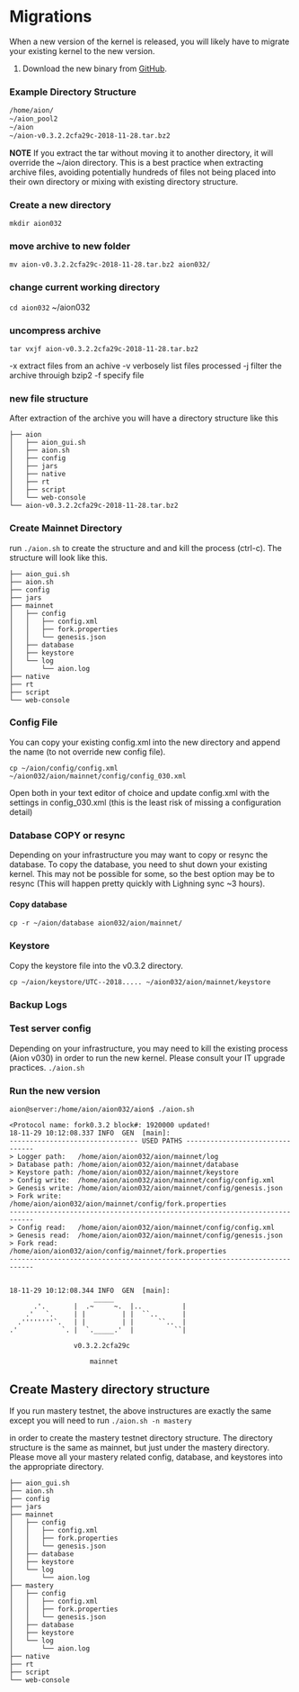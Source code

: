 # Migrations

When a new version of the kernel is released, you will likely have to migrate your existing kernel to the new version.

1. Download the new binary from [GitHub](https://github.com/aionnetwork/aion/releases).

### Example Directory Structure

```bash
/home/aion/
~/aion_pool2
~/aion
~/aion-v0.3.2.2cfa29c-2018-11-28.tar.bz2
```

**NOTE**
If you extract the tar without moving it to another directory, it will override the ~/aion directory. This is a best practice when extracting archive files, avoiding potentially hundreds of files not being placed into their own directory or mixing with existing directory structure.

### Create a new directory
`mkdir aion032`

### move archive to new folder
`mv aion-v0.3.2.2cfa29c-2018-11-28.tar.bz2 aion032/`

### change current working directory
`cd aion032`
~/aion032

### uncompress archive 
`tar vxjf aion-v0.3.2.2cfa29c-2018-11-28.tar.bz2`

-x extract files from an achive
-v verbosely list files processed
-j filter the archive throuigh bzip2
-f specify file

### new file structure

After extraction of the archive you will have a directory structure like this

```~/aion032
├── aion
│   ├── aion_gui.sh
│   ├── aion.sh
│   ├── config
│   ├── jars
│   ├── native
│   ├── rt
│   ├── script
│   └── web-console
└── aion-v0.3.2.2cfa29c-2018-11-28.tar.bz2
```

### Create Mainnet Directory
run `./aion.sh` to create the structure and and kill the process (ctrl-c). The structure will look like this.

```~/aion032/aion
├── aion_gui.sh
├── aion.sh
├── config
├── jars
├── mainnet
│   ├── config
│   │   ├── config.xml
│   │   ├── fork.properties
│   │   └── genesis.json
│   ├── database
│   ├── keystore
│   └── log
│       └── aion.log
├── native
├── rt
├── script
└── web-console
```

### Config File

You can copy your existing config.xml into the new directory and append the name (to not override new config file). 

`cp ~/aion/config/config.xml ~/aion032/aion/mainnet/config/config_030.xml`

Open both in your text editor of choice and update config.xml with the settings in config_030.xml (this is the least risk of missing a configuration detail)

### Database COPY or resync
Depending on your infrastructure you may want to copy or resync the database.
To copy the database, you need to shut down your existing kernel. This may not be possible for some, so the best option may be to resync (This will happen pretty quickly with Lighning sync ~3 hours).

#### Copy database 
`cp -r ~/aion/database aion032/aion/mainnet/`

### Keystore
Copy the keystore file into the v0.3.2 directory.

`cp ~/aion/keystore/UTC--2018..... ~/aion032/aion/mainnet/keystore`

### Backup Logs


### Test server config
Depending on your infrastructure, you may need to kill the existing process (Aion v030) in order to run the new kernel. Please consult your IT upgrade practices. 
`./aion.sh`

### Run the new version

`aion@server:/home/aion/aion032/aion$ ./aion.sh`
```
<Protocol name: fork0.3.2 block#: 1920000 updated!
18-11-29 10:12:08.337 INFO  GEN  [main]: 
-------------------------------- USED PATHS --------------------------------
> Logger path:   /home/aion/aion032/aion/mainnet/log
> Database path: /home/aion/aion032/aion/mainnet/database
> Keystore path: /home/aion/aion032/aion/mainnet/keystore
> Config write:  /home/aion/aion032/aion/mainnet/config/config.xml
> Genesis write: /home/aion/aion032/aion/mainnet/config/genesis.json
> Fork write:    /home/aion/aion032/aion/mainnet/config/fork.properties
----------------------------------------------------------------------------
> Config read:   /home/aion/aion032/aion/mainnet/config/config.xml
> Genesis read:  /home/aion/aion032/aion/mainnet/config/genesis.json
> Fork read:     /home/aion/aion032/aion/config/mainnet/fork.properties
----------------------------------------------------------------------------


18-11-29 10:12:08.344 INFO  GEN  [main]: 
                     _____                  
      .'.       |  .~     ~.  |..          |
    .'   `.     | |         | |  ``..      |
  .''''''''`.   | |         | |      ``..  |
.'           `. |  `._____.'  |          ``|

                v0.3.2.2cfa29c

                    mainnet
```

## Create Mastery directory structure
If you run mastery testnet, the above instructures are exactly the same except you will need to run 
`./aion.sh -n mastery`

in order to create the mastery testnet directory structure. The directory structure is the same as mainnet, but just under the mastery directory. Please move all your mastery related config, database, and keystores into the appropriate directory.
```.
├── aion_gui.sh
├── aion.sh
├── config
├── jars
├── mainnet
│   ├── config
│   │   ├── config.xml
│   │   ├── fork.properties
│   │   └── genesis.json
│   ├── database
│   ├── keystore
│   └── log
│       └── aion.log
├── mastery
│   ├── config
│   │   ├── config.xml
│   │   ├── fork.properties
│   │   └── genesis.json
│   ├── database
│   ├── keystore
│   └── log
│       └── aion.log
├── native
├── rt
├── script
└── web-console
```
